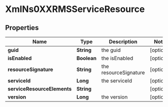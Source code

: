 
# XmlNs0XXRMSServiceResource

## Properties
Name | Type | Description | Notes
------------ | ------------- | ------------- | -------------
**guid** | **String** | the guid |  [optional]
**isEnabled** | **Boolean** | the isEnabled |  [optional]
**resourceSignature** | **String** | the resourceSignature |  [optional]
**serviceId** | **Long** | the serviceId |  [optional]
**serviceResourceElements** | **String** |  |  [optional]
**version** | **Long** | the version |  [optional]




